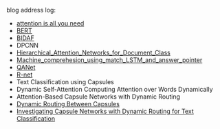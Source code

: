 blog address log:
- [attention is all you need](https://zsweety.blog.csdn.net/article/details/86184534)
- [BERT](https://zsweety.blog.csdn.net/article/details/85037671) 
- [BIDAF](https://zsweety.blog.csdn.net/article/details/79793395)
- DPCNN
- [Hierarchical_Attention_Networks_for_Document_Class](https://zsweety.blog.csdn.net/article/details/87903311)
- [Machine_comprehesion_using_match_LSTM_and_answer_pointer](https://zsweety.blog.csdn.net/article/details/87610047)
- [QANet](https://zsweety.blog.csdn.net/article/details/87914501)
- [R-net](https://zsweety.blog.csdn.net/article/details/87980745)
- Text Classification using Capsules
- Dynamic Self-Attention Computing Attention over Words Dynamically
- Attention-Based Capsule Networks with Dynamic Routing
- [Dynamic Routing Between Capsules](https://zsweety.blog.csdn.net/article/details/87951016)
- [Investigating Capsule Networks with Dynamic Routing for Text Classification](https://zsweety.blog.csdn.net/article/details/89109351)

